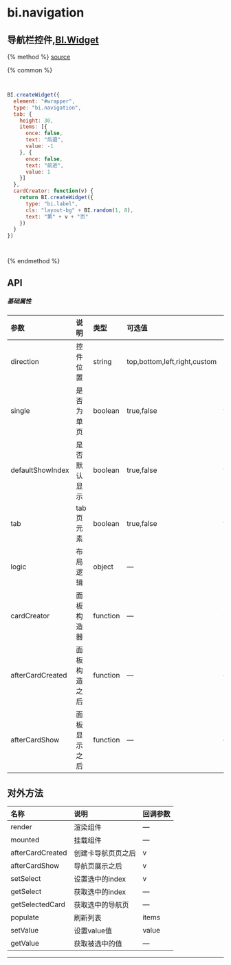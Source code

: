 # bi.navigation

## 导航栏控件,[BI.Widget](/core/widget.md)

{% method %}
[source](https://jsfiddle.net/fineui/ubsren48/)

{% common %}
```javascript


BI.createWidget({
  element: "#wrapper",
  type: "bi.navigation",
  tab: {
    height: 30,
    items: [{
      once: false,
      text: "后退",
      value: -1
    }, {
      once: false,
      text: "前进",
      value: 1
    }]
  },
  cardCreator: function(v) {
    return BI.createWidget({
      type: "bi.label",
      cls: "layout-bg" + BI.random(1, 8),
      text: "第" + v + "页"
    })
  }
})




```

{% endmethod %}

## API
##### 基础属性
| 参数    | 说明           | 类型  | 可选值 | 默认值
| :------ |:-------------  | :-----| :----|:----
| direction | 控件位置 | string | top,bottom,left,right,custom | "bottom"|
| single | 是否为单页 | boolean | true,false | true |
| defaultShowIndex | 是否默认显示 |boolean | true,false | true |
| tab | tab页元素 | boolean | true,false | true |
| logic | 布局逻辑 | object | — | {dynamic:true} |
| cardCreator | 面板构造器 | function | — | v |
| afterCardCreated | 面板构造之后 | function | — | — |
| afterCardShow | 面板显示之后 | function | —| — |



## 对外方法
| 名称     | 说明                           |  回调参数     
| :------ |:-------------                  | :-----   
| render | 渲染组件  | — |
| mounted | 挂载组件 | —|
| afterCardCreated | 创建卡导航页页之后 | v |
| afterCardShow | 导航页展示之后 | v |
| setSelect | 设置选中的index | v |
| getSelect | 获取选中的index| —|
| getSelectedCard | 获取选中的导航页| —|
| populate | 刷新列表 | items |
| setValue | 设置value值 | value |
| getValue | 获取被选中的值 |—|



---


